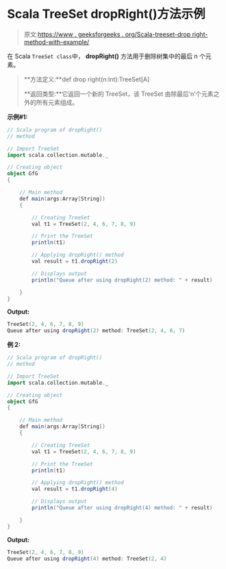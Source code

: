 # Scala TreeSet dropRight()方法示例

> 原文:[https://www . geeksforgeeks . org/Scala-treeset-drop right-method-with-example/](https://www.geeksforgeeks.org/scala-treeset-dropright-method-with-example/)

在 Scala `TreeSet class`中， **dropRight()** 方法用于删除树集中的最后 n 个元素。

> **方法定义:**def drop right(n:Int):TreeSet[A]
> 
> **返回类型:**它返回一个新的 TreeSet，该 TreeSet 由除最后‘n’个元素之外的所有元素组成。

**示例#1:**

```scala
// Scala program of dropRight() 
// method 

// Import TreeSet
import scala.collection.mutable._

// Creating object 
object GfG 
{ 

    // Main method 
    def main(args:Array[String]) 
    { 

        // Creating TreeSet
        val t1 = TreeSet(2, 4, 6, 7, 8, 9) 

        // Print the TreeSet
        println(t1) 

        // Applying dropRight() method  
        val result = t1.dropRight(2)

        // Displays output 
        println("Queue after using dropRight(2) method: " + result)

    } 
} 
```

**Output:**

```scala
TreeSet(2, 4, 6, 7, 8, 9)
Queue after using dropRight(2) method: TreeSet(2, 4, 6, 7)

```

**例 2:**

```scala
// Scala program of dropRight() 
// method 

// Import TreeSet
import scala.collection.mutable._

// Creating object 
object GfG 
{ 

    // Main method 
    def main(args:Array[String]) 
    { 

        // Creating TreeSet
        val t1 = TreeSet(2, 4, 6, 7, 8, 9) 

        // Print the TreeSet
        println(t1) 

        // Applying dropRight() method  
        val result = t1.dropRight(4)

        // Displays output 
        println("Queue after using dropRight(4) method: " + result)

    } 
} 
```

**Output:**

```scala
TreeSet(2, 4, 6, 7, 8, 9)
Queue after using dropRight(4) method: TreeSet(2, 4)

```